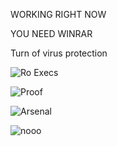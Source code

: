 WORKING RIGHT NOW 

YOU NEED WINRAR

Turn of virus protection 

![Ro Execs](https://github.com/Prodwave0/RO-EXEC/assets/150494453/41b930dc-3f0b-454d-b223-cb09721b241b)

![Proof](https://github.com/Prodwave0/RO-EXEC/assets/150494453/c4fd1f2c-5b39-4a53-b069-dba1f33b37da)


![Arsenal](https://github.com/Prodwave0/RO-EXEC/assets/150494453/e73fe5b3-1af1-4a11-9288-00ea4715e593)

![nooo](https://github.com/Prodwave0/RO-EXEC/assets/150494453/d54d6039-9902-4819-bf6d-b2ddebfbded6)
